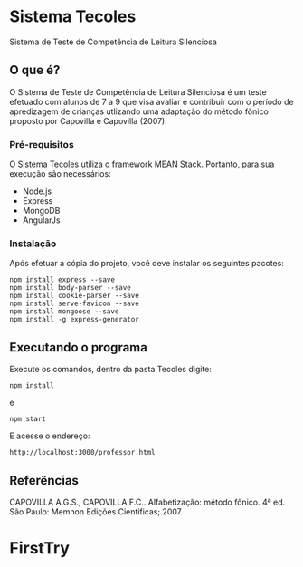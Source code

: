 # Sistema Tecoles

Sistema de Teste de Competência de Leitura Silenciosa

## O que é?

O Sistema de Teste de Competência de Leitura Silenciosa é um teste efetuado com alunos de 7 a 9 que visa avaliar e contribuir com o período de apredizagem de crianças utlizando uma adaptação do método fônico proposto por Capovilla e Capovilla (2007).


### Pré-requisitos

O Sistema Tecoles utiliza o framework MEAN Stack. Portanto, para sua execução são necessários:
- Node.js
- Express
- MongoDB
- AngularJs


### Instalação

Após efetuar a cópia do projeto, você deve instalar os seguintes pacotes:

```
npm install express --save
npm install body-parser --save
npm install cookie-parser --save
npm install serve-favicon --save
npm install mongoose --save
npm install -g express-generator
```

## Executando o programa

Execute os comandos, dentro da pasta Tecoles digite:

```
npm install
```
e
```
npm start
```
E acesse o endereço:

```
http://localhost:3000/professor.html
```

## Referências
CAPOVILLA A.G.S., CAPOVILLA F.C.. Alfabetização: método fônico. 4ª ed. São Paulo: Memnon Edições Científicas; 2007.
# FirstTry
